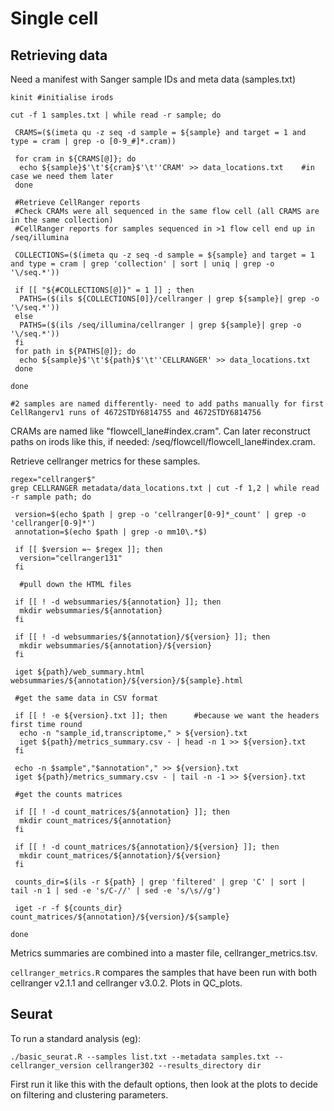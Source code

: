 # Single cell

## Retrieving data


Need a manifest with Sanger sample IDs and meta data (samples.txt)

```
kinit #initialise irods

cut -f 1 samples.txt | while read -r sample; do

 CRAMS=($(imeta qu -z seq -d sample = ${sample} and target = 1 and type = cram | grep -o [0-9_#]*.cram))
 
 for cram in ${CRAMS[@]}; do
  echo ${sample}$'\t'${cram}$'\t''CRAM' >> data_locations.txt    #in case we need them later
 done
 
 #Retrieve CellRanger reports 
 #Check CRAMs were all sequenced in the same flow cell (all CRAMS are in the same collection)
 #CellRanger reports for samples sequenced in >1 flow cell end up in /seq/illumina 
 
 COLLECTIONS=($(imeta qu -z seq -d sample = ${sample} and target = 1 and type = cram | grep 'collection' | sort | uniq | grep -o '\/seq.*'))
 
 if [[ "${#COLLECTIONS[@]}" = 1 ]] ; then   
  PATHS=($(ils ${COLLECTIONS[0]}/cellranger | grep ${sample}| grep -o '\/seq.*'))
 else
  PATHS=($(ils /seq/illumina/cellranger | grep ${sample}| grep -o '\/seq.*')) 
 fi
 for path in ${PATHS[@]}; do 
  echo ${sample}$'\t'${path}$'\t''CELLRANGER' >> data_locations.txt
 done
 
done

#2 samples are named differently- need to add paths manually for first CellRangerv1 runs of 4672STDY6814755 and 4672STDY6814756
```

CRAMs are named like "flowcell_lane#index.cram". Can later reconstruct paths on irods like this, if needed: /seq/flowcell/flowcell_lane#index.cram.

Retrieve cellranger metrics for these samples. 

```
regex="cellranger$"
grep CELLRANGER metadata/data_locations.txt | cut -f 1,2 | while read -r sample path; do 

 version=$(echo $path | grep -o 'cellranger[0-9]*_count' | grep -o 'cellranger[0-9]*')
 annotation=$(echo $path | grep -o mm10\.*$)
 
 if [[ $version =~ $regex ]]; then
  version="cellranger131"
 fi
 
  #pull down the HTML files
 
 if [[ ! -d websummaries/${annotation} ]]; then   
  mkdir websummaries/${annotation}
 fi
 
 if [[ ! -d websummaries/${annotation}/${version} ]]; then   
  mkdir websummaries/${annotation}/${version}
 fi
 
 iget ${path}/web_summary.html websummaries/${annotation}/${version}/${sample}.html   
 
 #get the same data in CSV format
 
 if [[ ! -e ${version}.txt ]]; then      #because we want the headers first time round
  echo -n "sample_id,transcriptome," > ${version}.txt
  iget ${path}/metrics_summary.csv - | head -n 1 >> ${version}.txt 
 fi 
 
 echo -n $sample","$annotation"," >> ${version}.txt
 iget ${path}/metrics_summary.csv - | tail -n -1 >> ${version}.txt
 
 #get the counts matrices
 
 if [[ ! -d count_matrices/${annotation} ]]; then   
  mkdir count_matrices/${annotation}
 fi 
 
 if [[ ! -d count_matrices/${annotation}/${version} ]]; then   
  mkdir count_matrices/${annotation}/${version}
 fi 
 
 counts_dir=$(ils -r ${path} | grep 'filtered' | grep 'C' | sort | tail -n 1 | sed -e 's/C-//' | sed -e 's/\s//g')

 iget -r -f ${counts_dir} count_matrices/${annotation}/${version}/${sample}
 
done
```

Metrics summaries are combined into a master file, cellranger_metrics.tsv.

```cellranger_metrics.R``` compares the samples that have been run with both cellranger v2.1.1 and cellranger v3.0.2. Plots in QC_plots.

## Seurat 

To run a standard analysis (eg):

```./basic_seurat.R --samples list.txt --metadata samples.txt --cellranger_version cellranger302 --results_directory dir```

First run it like this with the default options, then look at the plots to decide on filtering and clustering parameters.


